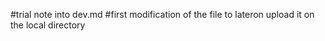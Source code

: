 #trial note into dev.md
#first modification of the file to lateron upload it on the local directory
